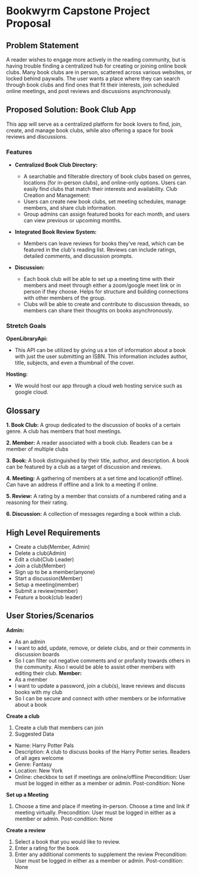 
# **Bookwyrm Capstone Project Proposal**



## **Problem Statement**
A reader wishes to engage more actively in the reading community, but is having trouble finding a centralized
hub for creating or joining online book clubs. Many book clubs are in person, scattered across various websites,
or locked behind paywalls. The user wants a place where they can search through book clubs and find ones that
fit their interests, join scheduled online meetings, and post reviews and discussions asynchronously.

## **Proposed Solution: Book Club App**

This app will serve as a centralized platform for book lovers to find, join, create, and manage book clubs,
while also offering a space for book reviews and discussions.

### **Features**
- **Centralized Book Club Directory:**
    - A searchable and filterable directory of book clubs based on genres, locations (for in-person clubs), and online-only options. Users can easily find clubs that match their interests and availability.
      Club Creation and Management:
    - Users can create new book clubs, set meeting schedules, manage members, and share club information.
    - Group admins can assign featured books for each month, and users can view previous or upcoming months.
- **Integrated Book Review System:**
    - Members can leave reviews for books they’ve read, which can be featured in the club's reading list. Reviews can include ratings, detailed comments, and discussion prompts.
 

- **Discussion:**
    - Each book club will be able to set up a meeting time with their members and meet through either a zoom/google meet link or in person if they choose. Helps for structure and building connections with other members of the group.
    - Clubs will be able to create and contribute to discussion threads, so members can share their thoughts on books asynchronously.

### **Stretch Goals**
**OpenLibraryApi:**
- This API can be utilized by giving us a ton of information about a book with just the user submitting an ISBN.
This information includes author, title, subjects, and even a thumbnail of the cover.

**Hosting:**
- We would host our app through a cloud web hosting service such as google cloud.

## **Glossary**


**1. Book Club:**
A group dedicated to the discussion of books of a certain genre. A club has members that host meetings.

**2. Member:**
A reader associated with a book club. Readers can be a member of multiple clubs

**3. Book:**
A book distinguished by their title, author, and description. A book can be featured by a club as a target of discussion and reviews.

**4. Meeting:**
A gathering of members at a set time and location(if offline). Can have an address if offline and a link to a meeting if online.

**5. Review:**
A rating by a member that consists of a numbered rating and a reasoning for their rating.

**6. Discussion:**
A collection of messages regarding a book within a club.

## **High Level Requirements**
- Create a club(Member, Admin)
- Delete a club(Admin)
- Edit a club(Club Leader)
- Join a club(Member)
- Sign up to be a member(anyone)
- Start a discussion(Member)
- Setup a meeting(member)
- Submit a review(member)
- Feature a book(club leader)

## **User Stories/Scenarios**

**Admin:**
- As an admin
- I want to add, update, remove, or delete clubs, and or their comments in discussion boards
- So I can filter out negative comments and or profanity towards others in the community. Also I would be able to assist other members with editing their club.
  **Member:**
- As a member
- I want to update a password, join a club(s), leave reviews and discuss books with my club
- So I can be secure and connect with other members or be informative about a book

**Create a club**
1. Create a club that members can join
2. Suggested Data
- Name: Harry Potter Pals
- Description: A club to discuss books of the Harry Potter series. Readers of all ages welcome
- Genre: Fantasy
- Location: New York
- Online: checkbox to set if meetings are online/offline
  Precondition: User must be logged in either as a member or admin.
  Post-condition: None

**Set up a Meeting**
1. Choose a time and place if meeting in-person. Choose a time and link if meeting virtually.
   Precondition: User must be logged in either as a member or admin.
   Post-condition: None

**Create a review**
1. Select a book that you would like to review.
2. Enter a rating for the book
3. Enter any additional comments to supplement the review
   Precondition: User must be logged in either as a member or admin.
   Post-condition: None












